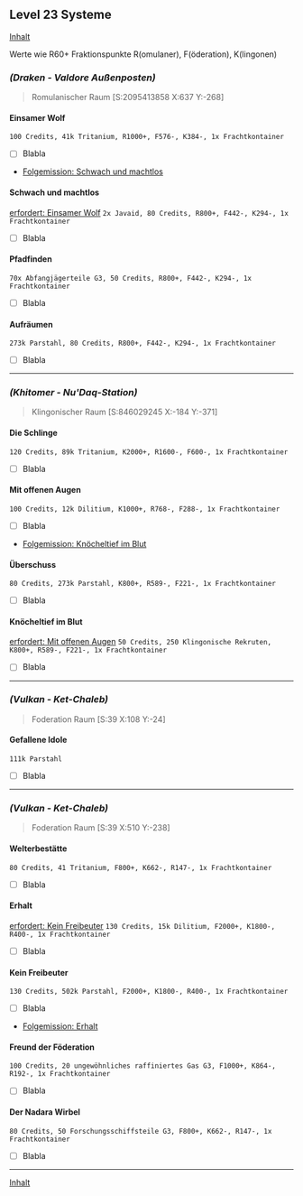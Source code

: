 ## Level 23 Systeme

[Inhalt](README.md#inhalt)

Werte wie R60+ Fraktionspunkte R(omulaner), F(öderation), K(lingonen)

### _**(Draken - Valdore Außenposten)**_
> Romulanischer Raum [S:2095413858 X:637 Y:-268]

#### Einsamer Wolf
`100 Credits, 41k Tritanium, R1000+, F576-, K384-, 1x Frachtkontainer`
- [ ] Blabla
- [Folgemission: Schwach und machtlos](#schwach-und-machtlos)

#### Schwach und machtlos
[erfordert: Einsamer Wolf](#einsamer-wolf)
`2x Javaid, 80 Credits, R800+, F442-, K294-, 1x Frachtkontainer`
- [ ] Blabla

#### Pfadfinden
`70x Abfangjägerteile G3, 50 Credits, R800+, F442-, K294-, 1x Frachtkontainer`
- [ ] Blabla

#### Aufräumen
`273k Parstahl, 80 Credits, R800+, F442-, K294-, 1x Frachtkontainer`
- [ ] Blabla

---

### _**(Khitomer - Nu'Daq-Station)**_
> Klingonischer Raum [S:846029245 X:-184 Y:-371]

#### Die Schlinge
`120 Credits, 89k Tritanium, K2000+, R1600-, F600-, 1x Frachtkontainer`
- [ ] Blabla

#### Mit offenen Augen
`100 Credits, 12k Dilitium, K1000+, R768-, F288-, 1x Frachtkontainer`
- [ ] Blabla
- [Folgemission: Knöcheltief im Blut](#knöcheltief-im-Blut)

#### Überschuss
`80 Credits, 273k Parstahl, K800+, R589-, F221-, 1x Frachtkontainer`
- [ ] Blabla

#### Knöcheltief im Blut
[erfordert: Mit offenen Augen](#mit-offenen-augen)
`50 Credits, 250 Klingonische Rekruten, K800+, R589-, F221-, 1x Frachtkontainer`
- [ ] Blabla

---


### _**(Vulkan - Ket-Chaleb)**_
> Foderation Raum [S:39 X:108 Y:-24]

#### Gefallene Idole
`111k Parstahl`
- [ ] Blabla

---

### _**(Vulkan - Ket-Chaleb)**_
> Foderation Raum [S:39 X:510 Y:-238]

#### Welterbestätte 
`80 Credits, 41 Tritanium, F800+, K662-, R147-, 1x Frachtkontainer`
- [ ] Blabla

#### Erhalt
[erfordert: Kein Freibeuter](#kein-freibeuter)
`130 Credits, 15k Dilitium, F2000+, K1800-, R400-, 1x Frachtkontainer` 
- [ ] Blabla

#### Kein Freibeuter
`130 Credits, 502k Parstahl, F2000+, K1800-, R400-, 1x Frachtkontainer`
- [ ] Blabla
- [Folgemission: Erhalt](#erhalt)

#### Freund der Föderation
`100 Credits, 20 ungewöhnliches raffiniertes Gas G3, F1000+, K864-, R192-, 1x Frachtkontainer`
- [ ] Blabla

#### Der Nadara Wirbel
`80 Credits, 50 Forschungsschiffsteile G3, F800+, K662-, R147-, 1x Frachtkontainer`
- [ ] Blabla

---

[Inhalt](README.md#inhalt)
